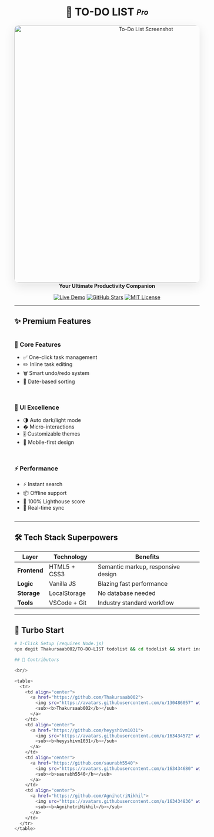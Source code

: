 <h1 align="center">📝 TO-DO LIST <sub><sup><em>Pro</em></sup></sub></h1>

<p align="center">
  <img src="To_Do_List.webp" alt="To-Do List Screenshot" width="700" style="border-radius: 12px; box-shadow: 0 10px 30px rgba(0,0,0,0.1)"/>
  <br/>
  <b>Your Ultimate Productivity Companion</b>  
</p>

<div align="center">
  
[![Live Demo](https://img.shields.io/badge/🚀_Live_Demo-FF5722?style=for-the-badge&logo=vercel)](https://your-demo-link.com)
[![GitHub Stars](https://img.shields.io/github/stars/Thakursaab002/TO-DO-LIST?style=for-the-badge&logo=github)](https://github.com/Thakursaab002/TO-DO-LIST/stargazers)
[![MIT License](https://img.shields.io/badge/license-MIT-blue?style=for-the-badge)](LICENSE)

</div>

---

## ✨ Premium Features

<div style="display: grid; grid-template-columns: repeat(auto-fit, minmax(250px, 1fr)); gap: 15px;">

<div>

### 🎯 Core Features  
- ✅ One-click task management  
- ✏️ Inline task editing  
- 🗑️ Smart undo/redo system  
- 📅 Date-based sorting  

</div>

<div>

### 🎨 UI Excellence  
- 🌗 Auto dark/light mode  
- � Micro-interactions  
- 🎚️ Customizable themes  
- 📱 Mobile-first design  

</div>

<div>

### ⚡ Performance  
- ⚡ Instant search  
- 📦 Offline support  
- 🚀 100% Lighthouse score  
- 🔄 Real-time sync  

</div>

</div>

---

## 🛠️ Tech Stack Superpowers

| Layer       | Technology | Benefits |
|-------------|------------|----------|
| **Frontend** | HTML5 + CSS3 | Semantic markup, responsive design |
| **Logic**    | Vanilla JS | Blazing fast performance |
| **Storage**  | LocalStorage | No database needed |
| **Tools**    | VSCode + Git | Industry standard workflow |

---

## 🚀 Turbo Start

```bash
# 1-Click Setup (requires Node.js)
npx degit Thakursaab002/TO-DO-LIST todolist && cd todolist && start index.html

## 🚀 Contributors

<br/>

<table>
  <tr>
    <td align="center">
      <a href="https://github.com/Thakursaab002">
        <img src="https://avatars.githubusercontent.com/u/130486057" width="100px;" alt="Thakursaab002"/><br/>
        <sub><b>Thakursaab002</b></sub>
      </a>
    </td>
    <td align="center">
      <a href="https://github.com/heyyshivm1031">
        <img src="https://avatars.githubusercontent.com/u/163434572" width="100px;" alt="heyyshivm1031"/><br/>
        <sub><b>heyyshivm1031</b></sub>
      </a>
    </td>
    <td align="center">
      <a href="https://github.com/saurabh5540">
        <img src="https://avatars.githubusercontent.com/u/163434680" width="100px;" alt="saurabh5540"/><br/>
        <sub><b>saurabh5540</b></sub>
      </a>
    </td>
    <td align="center">
      <a href="https://github.com/AgnihotriNikhil">
        <img src="https://avatars.githubusercontent.com/u/163434836" width="100px;" alt="AgnihotriNikhil"/><br/>
        <sub><b>AgnihotriNikhil</b></sub>
      </a>
    </td>
  </tr>
</table>

